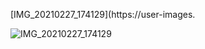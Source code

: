 [IMG_20210227_174129](https://user-images.

![IMG_20210227_174129](https://user-images.githubusercontent.com/67545874/109386209-64fc3a80-7923-11eb-9b5d-f475cdd84335.jpg)


